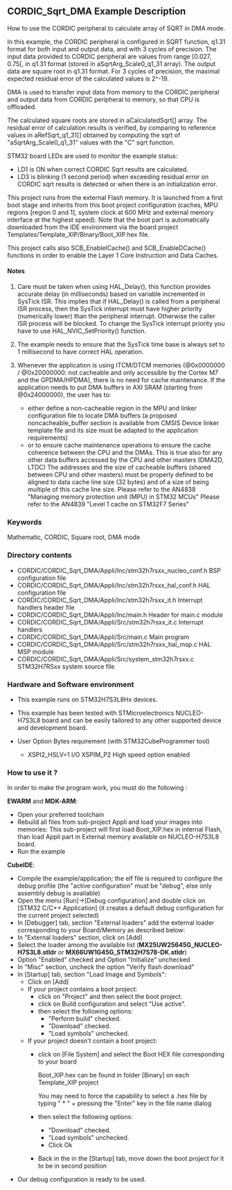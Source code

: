 ## <b>CORDIC_Sqrt_DMA Example Description</b>

How to use the CORDIC peripheral to calculate array of SQRT in DMA mode.

In this example, the CORDIC peripheral is configured in SQRT function, q1.31
format for both input and output data, and with 3 cycles of precision.
The input data provided to CORDIC peripheral are values from range [0.027, 0.75[, in q1.31 format (stored in aSqrtArg_Scale0_q1_31 array).
The output data are square root in q1.31 format.
For 3 cycles of precision, the maximal expected residual error of the calculated values is 2^-19.

DMA is used to transfer input data from memory to the CORDIC peripheral and output data from CORDIC peripheral to memory, so that CPU is offloaded.

The calculated square roots are stored in aCalculatedSqrt[] array.
The residual error of calculation results is verified, by comparing to reference values in aRefSqrt_q1_31[] obtained by computing the sqrt of "aSqrtArg_Scale0_q1_31" values with the "C" sqrt function.

STM32 board LEDs are used to monitor the example status:
  - LD1 is ON when correct CORDIC Sqrt results are calculated.
  - LD3 is blinking (1 second period) when exceeding residual error on CORDIC sqrt results is detected or when there is an initialization error.

This project runs from the external Flash memory. It is launched from a first boot stage and inherits from this boot project
configuration (caches, MPU regions [region 0 and 1], system clock at 600 MHz and external memory interface at the highest speed).
Note that the boot part is automatically downloaded from the IDE environment via the board project Templates/Template_XIP/Binary/Boot_XIP.hex file.

This project calls also SCB_EnableICache() and SCB_EnableDCache() functions in order to enable
the Layer 1 Core Instruction and Data Caches.

#### <b>Notes</b>

 1. Care must be taken when using HAL_Delay(), this function provides accurate delay (in milliseconds)
    based on variable incremented in SysTick ISR. This implies that if HAL_Delay() is called from
    a peripheral ISR process, then the SysTick interrupt must have higher priority (numerically lower)
    than the peripheral interrupt. Otherwise the caller ISR process will be blocked.
    To change the SysTick interrupt priority you have to use HAL_NVIC_SetPriority() function.

 2. The example needs to ensure that the SysTick time base is always set to 1 millisecond
    to have correct HAL operation.

 3. Whenever the application is using ITCM/DTCM memories (@0x0000000 / @0x20000000: not cacheable and only accessible
    by the Cortex M7 and the GPDMA/HPDMA), there is no need for cache maintenance.
    If the application needs to put DMA buffers in AXI SRAM (starting from @0x24000000), the user has to:
    - either define a non-cacheable region in the MPU and linker configuration file to locate DMA buffers
      (a proposed noncacheable_buffer section is available from CMSIS Device linker template file and its size must
      be adapted to the application requirements)
    - or to ensure cache maintenance operations to ensure the cache coherence between the CPU and the DMAs.
    This is true also for any other data buffers accessed by the CPU and other masters (DMA2D, LTDC)
    The addresses and the size of cacheable buffers (shared between CPU and other masters)
    must be properly defined to be aligned to data cache line size (32 bytes) and of a size of being multiple
    of this cache line size.
    Please refer to the AN4838 "Managing memory protection unit (MPU) in STM32 MCUs"
    Please refer to the AN4839 "Level 1 cache on STM32F7 Series"

### <b>Keywords</b>

Mathematic, CORDIC, Square root, DMA mode

### <b>Directory contents</b>
  - CORDIC/CORDIC_Sqrt_DMA/Appli/Inc/stm32h7rsxx_nucleo_conf.h  BSP configuration file
  - CORDIC/CORDIC_Sqrt_DMA/Appli/Inc/stm32h7rsxx_hal_conf.h     HAL configuration file
  - CORDIC/CORDIC_Sqrt_DMA/Appli/Inc/stm32h7rsxx_it.h           Interrupt handlers header file
  - CORDIC/CORDIC_Sqrt_DMA/Appli/Inc/main.h                   Header for main.c module
  - CORDIC/CORDIC_Sqrt_DMA/Appli/Src/stm32h7rsxx_it.c           Interrupt handlers
  - CORDIC/CORDIC_Sqrt_DMA/Appli/Src/main.c                   Main program
  - CORDIC/CORDIC_Sqrt_DMA/Appli/Src/stm32h7rsxx_hal_msp.c      HAL MSP module
  - CORDIC/CORDIC_Sqrt_DMA/Appli/Src/system_stm32h7rsxx.c       STM32H7RSxx system source file

### <b>Hardware and Software environment</b>

  - This example runs on STM32H7S3L8Hx devices.

  - This example has been tested with STMicroelectronics NUCLEO-H7S3L8
    board and can be easily tailored to any other supported device
    and development board.

  - User Option Bytes requirement (with STM32CubeProgrammer tool)

    - XSPI2_HSLV=1     I/O XSPIM_P2 High speed option enabled

### <b>How to use it ?</b>

In order to make the program work, you must do the following :

**EWARM** and **MDK-ARM**:

 - Open your preferred toolchain
 - Rebuild all files from sub-project Appli and load your images into memories: This sub-project will first load Boot_XIP.hex in internal Flash,
   than load Appli part in External memory available on NUCLEO-H7S3L8 board.
 - Run the example

**CubeIDE**:

 - Compile the example/application; the elf file is required to configure the debug profile (the "active configuration" must be "debug", else only assembly debug is available)
 - Open the menu [Run]->[Debug configuration] and double click on  [STM32 C/C++ Application] (it creates a default debug configuration for the current project selected)
 - In [Debugger] tab, section "External  loaders" add the external loader corresponding to your Board/Memory as described below:
 - In "External loaders" section, click on [Add]
 - Select the loader among the available list (**MX25UW25645G_NUCLEO-H7S3L8.stldr** or **MX66UW1G45G_STM32H7S78-DK.stldr**)
 - Option "Enabled" checked and Option "Initialize" unchecked
 - In "Misc" section, uncheck the option "Verify flash download"
 - In [Startup] tab, section "Load Image and Symbols":
   - Click on [Add]
   - If your project contains a boot project:
     - click on "Project" and then select the boot project.
     - click on Build configuration and select "Use active".
     - then select the following options:
       - "Perform build" checked.
       - "Download" checked.
       - "Load symbols" unchecked.
   - If your project doesn't contain a boot project:
     - click on [File System] and select the Boot HEX file corresponding to your board

        Boot_XIP.hex can be found in folder [Binary] on each Template_XIP project

        You may need to force the capability to select a .hex file by typing " * " + pressing the "Enter" key in the file name dialog

     - then select the following options:
       - "Download"      checked.
       - "Load symbols" unchecked.
       - Click Ok
     - Back in the in the [Startup] tab, move down the boot project for it to be in second position
 - Our debug configuration is ready to be used.

